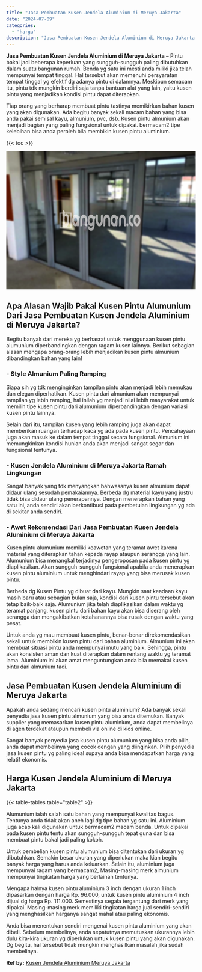 ```yaml
---
title: "Jasa Pembuatan Kusen Jendela Aluminium di Meruya Jakarta"
date: "2024-07-09"
categories: 
  - "harga"
description: "Jasa Pembuatan Kusen Jendela Aluminium di Meruya Jakarta. Anda bisa menentukan sendiri mengenai kusen pintu aluminium yang akan dibeli. Sebelum membelinya, a..."
---
```


**Jasa Pembuatan Kusen Jendela Aluminium di Meruya Jakarta** – Pintu bakal jadi beberapa keperluan yang sungguh-sungguh paling dibutuhkan dalam suatu bangunan rumah. Benda yg satu ini mesti anda miliki jika telah mempunyai tempat tinggal. Hal tersebut akan memenuhi persyaratan tempat tinggal yg efektif dg adanya pintu di dalamnya. Meskipun semacam itu, pintu tdk mungkin berdiri saja tanpa bantuan alat yang lain, yaitu kusen pintu yang menjadikan kondisi pintu dapat diterapkan.

Tiap orang yang berharap membuat pintu tastinya memikirkan bahan kusen yang akan digunakan. Ada begitu banyak sekali macam bahan yang bisa anda pakai semisal kayu, almunium, pvc, dsb. Kusen pintu almunium akan menjadi bagian yang paling fungsional untuk dipakai. bermacam2 tipe kelebihan bisa anda peroleh bila membikin kusen pintu aluminium.

{{< toc >}}

![Jasa Pembuatan Kusen Jendela Aluminium di Meruya Jakarta](/images/harga-kusen-jendela-alumunium-36.png)

## Apa Alasan Wajib Pakai Kusen Pintu Alumunium Dari Jasa Pembuatan Kusen Jendela Aluminium di Meruya Jakarta?

Begitu banyak dari mereka yg berhasrat untuk menggunaan kusen pintu alumunium diperbandingkan dengan ragam kusen lainnya. Berikut sebagian alasan mengapa orang-orang lebih menjadikan kusen pintu almunium dibandingkan bahan yang lain!

### \- Style Almunium Paling Ramping

Siapa sih yg tdk menginginkan tampilan pintu akan menjadi lebih memukau dan elegan diperhatikan. Kusen pintu dari almunium akan mempunyai tampilan yg lebih ramping, hal inilah yg menjadi nilai lebih masyarakat untuk memilih tipe kusen pintu dari alumunium diperbandingkan dengan variasi kusen pintu lainnya.

Selain dari itu, tampilan kusen yang lebih ramping juga akan dapat memberikan ruangan terhadap kaca yg ada pada kusen pintu. Pencahayaan juga akan masuk ke dalam tempat tinggal secara fungsional. Almunium ini memungkinkan kondisi hunian anda akan menjadi sangat segar dan fungsional tentunya.

### \- Kusen Jendela Aluminium di Meruya Jakarta Ramah Lingkungan

Sangat banyak yang tdk menyangkan bahwasanya kusen almunium dapat didaur ulang sesudah pemakaiannya. Berbeda dg material kayu yang justru tidak bisa didaur ulang penerapannya. Dengan menerapkan bahan yang satu ini, anda sendiri akan berkontibusi pada pembetulan lingkungan yg ada di sekitar anda sendiri.

### \- Awet Rekomendasi Dari Jasa Pembuatan Kusen Jendela Aluminium di Meruya Jakarta

Kusen pintu alumunium memiliki keawetan yang teramat awet karena material yang diterapkan tahan kepada rayap ataupun serangga yang lain. Alumunium bisa menangkal terjadinya pengeroposan pada kusen pintu yg diaplikasikan. Akan sungguh-sungguh fungsional apabila anda menerapkan kusen pintu aluminium untuk menghindari rayap yang bisa merusak kusen pintu.

Berbeda dg Kusen Pintu yg dibuat dari kayu. Mungkin saat keadaan kayu masih baru atau sebagian bulan saja, kondisi dari kusen pintu tersebut akan tetap baik-baik saja. Alumunium jika telah diaplikasikan dalam waktu yg teramat panjang, kusen pintu dari bahan kayu akan bisa diserang oleh serangga dan mengakibatkan ketahanannya bisa rusak dengan waktu yang pesat.

Untuk anda yg mau membuat kusen pintu, benar-benar direkomendasikan sekali untuk membikin kusen pintu dari bahan aluminium. Almunium ini akan membuat situasi pintu anda mempunyai mutu yang baik. Sehingga, pintu akan konsisten aman dan kuat diterapkan dalam rentang waktu yg teramat lama. Aluminium ini akan amat menguntungkan anda bila memakai kusen pintu dari almunium tadi.

## Jasa Pembuatan Kusen Jendela Aluminium di Meruya Jakarta

Apakah anda sedang mencari kusen pintu aluminium? Ada banyak sekali penyedia jasa kusen pintu almunium yang bisa anda ditemukan. Banyak supplier yang memasarkan kusen pintu aluminium, anda dapat membelinya di agen terdekat ataupun membeli via online di kios online.

Sangat banyak penyedia jasa kusen pintu alumunium yang bisa anda pilih, anda dapat membelinya yang cocok dengan yang diinginkan. Pilih penyedia jasa kusen pintu yg paling ideal supaya anda bisa mendapatkan harga yang relatif ekonomis.

## Harga Kusen Jendela Aluminium di Meruya Jakarta

{{< table-tables table="table2" >}}

Alumunium ialah salah satu bahan yang mempunyai kwalitas bagus. Tentunya anda tidak akan aneh lagi dg tipe bahan yg satu ini. Aluminium juga acap kali digunakan untuk bermacam2 macam benda. Untuk dipakai pada kusen pintu tentu akan sungguh-sungguh tepat guna dan bisa membuat pintu bakal jadi paling kokoh.

Untuk pembelian kusen pintu alumunium bisa ditentukan dari ukuran yg dibutuhkan. Semakin besar ukuran yang diperlukan maka kian begitu banyak harga yang harus anda keluarkan. Selain itu, aluminium juga mempunyai ragam yang bermacam2, Masing-masing merk almunium mempunyai tingkatan harga yang berlainan tentunya.

Mengapa halnya kusen pintu aluminium 3 inch dengan ukuran 1 inch dipasarkan dengan harga Rp. 96.000, untuk kusen pintu aluminium 4 inch dijual dg harga Rp. 111.000. Semestinya segala tergantung dari merk yang dipakai. Masing-masing merk memiliki tingkatan harga jual sendiri-sendiri yang menghasilkan harganya sangat mahal atau paling ekonomis.

Anda bisa menentukan sendiri mengenai kusen pintu aluminium yang akan dibeli. Sebelum membelinya, anda sepatutnya memutuskan ukurannya lebih dulu kira-kira ukuran yg diperlukan untuk kusen pintu yang akan digunakan. Dg begitu, hal tersebut tidak mungkin menghasilkan masalah jika sudah membelinya.

**Ref by:** [Kusen Jendela Aluminium Meruya Jakarta](https://id.wikipedia.org/wiki/Kusen)

